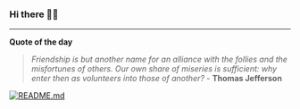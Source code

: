 ### Hi there 👋🏻


---

**Quote of the day**

> *Friendship is but another name for an alliance with the follies and the misfortunes of others. Our own share of miseries is sufficient: why enter then as volunteers into those of another?* - **Thomas Jefferson** 

[![README.md](https://github.com/marcolovazzano/marcolovazzano/actions/workflows/readme.yml/badge.svg?branch=main)](https://github.com/marcolovazzano/marcolovazzano/actions/workflows/readme.yml)
